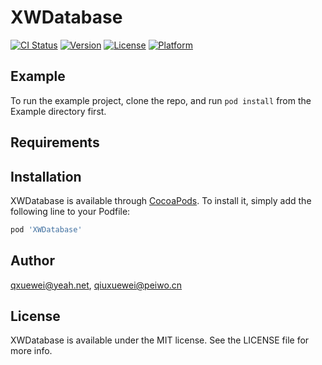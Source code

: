 # XWDatabase

[![CI Status](https://img.shields.io/travis/qxuewei@yeah.net/XWDatabase.svg?style=flat)](https://travis-ci.org/qxuewei@yeah.net/XWDatabase)
[![Version](https://img.shields.io/cocoapods/v/XWDatabase.svg?style=flat)](https://cocoapods.org/pods/XWDatabase)
[![License](https://img.shields.io/cocoapods/l/XWDatabase.svg?style=flat)](https://cocoapods.org/pods/XWDatabase)
[![Platform](https://img.shields.io/cocoapods/p/XWDatabase.svg?style=flat)](https://cocoapods.org/pods/XWDatabase)

## Example

To run the example project, clone the repo, and run `pod install` from the Example directory first.

## Requirements

## Installation

XWDatabase is available through [CocoaPods](https://cocoapods.org). To install
it, simply add the following line to your Podfile:

```ruby
pod 'XWDatabase'
```

## Author

qxuewei@yeah.net, qiuxuewei@peiwo.cn

## License

XWDatabase is available under the MIT license. See the LICENSE file for more info.
